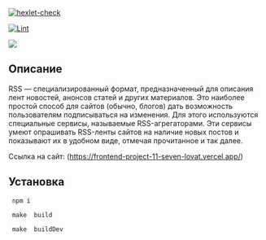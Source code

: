 [![hexlet-check](https://github.com/GeorgyKomkov/frontend-project-11/actions/workflows/hexlet-check.yml/badge.svg)](https://github.com/GeorgyKomkov/frontend-project-11/actions/workflows/hexlet-check.yml)

[![Lint](https://github.com/GeorgyKomkov/frontend-project-11/actions/workflows/nodejs.yml/badge.svg)](https://github.com/GeorgyKomkov/frontend-project-11/actions/workflows/nodejs.yml)

<a href="https://codeclimate.com/github/GeorgyKomkov/frontend-project-11/maintainability"><img src="https://api.codeclimate.com/v1/badges/c782601a10c04f42840f/maintainability" /></a>

## Описание

RSS — специализированный формат, предназначенный для описания лент новостей, анонсов статей и других материалов. Это наиболее простой способ для сайтов (обычно, блогов) дать возможность пользователям подписываться на изменения. Для этого используются специальные сервисы, называемые RSS-агрегаторами. Эти сервисы умеют опрашивать RSS-ленты сайтов на наличие новых постов и показывают их в удобном виде, отмечая прочитанное и так далее.

Ссылка на сайт: (https://frontend-project-11-seven-lovat.vercel.app/)

## Установка 
```
 npm i
```
```
 make  build
```
```
 make  buildDev
```